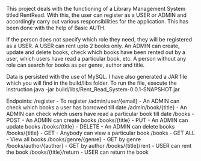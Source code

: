 This project deals with the functioning of a Library Management System titled RentRead. With this, the user can register as a USER or ADMIN and accordingly carry out various responsibilities for the application. This has been done with the help of Basic AUTH.

If the person does not specify which role they need, they will be registered as a USER. A USER can rent upto 2 books only. An ADMIN can create, update and delete books, check which books have been rented out by a user, which users have read a particular book, etc. A person without any role can search for books as per genre, author and title.

Data is persisted with the use of MySQL. I have also generated a JAR file which you will find in the build/libs folder. To run the file, execute the instruction java -jar build/libs/Rent_Read_System-0.0.1-SNAPSHOT.jar

Endpoints:
/register - To register
/admin/user/{email} - An ADMIN can check which books a user has borrowed till date
/admin/book/{title} - An ADMIN can check which users have read a particular book till date
/books - POST - An ADMIN can create books
/books/{title} - PUT - An ADMIN can update books
/books/{title} - DELETE - An ADMIN can delete books
/books/{title} - GET - Anybody can view a particular book
/books - GET ALL - View all books
/books/genre/{genre} - GET by genre
/books/author/{author} - GET by author
/books/{title}/rent - USER can rent the book
/books/{title}/return - USER can return the book